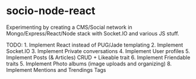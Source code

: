 # socio-node-react
Experimenting by creating a CMS/Social network in Mongo/Express/React/Node stack with Socket.IO and various JS stuff.

TODO:
		1. Implement React instead of PUG/Jade templating
		2. Implement Socket.IO
		3. Implement Private conversations
		4. Implement User profiles
		5. Implement Posts (& Articles) CRUD + Likeable trait
		6. Implement Friendable traits
		5. Implement Photo albums (image uploads and organizing)
		8. Implement Mentions and Trendings Tags
		
